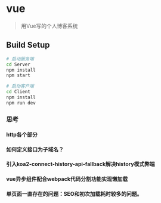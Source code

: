 # vue

> 用Vue写的个人博客系统

## Build Setup

``` bash
# 启动服务端
cd Server
npm install
npm start

# 启动客户端
cd Client
npm install
npm run dev
```
### 思考
#### http各个部分
#### 如何定义接口为子域名？
#### 引入koa2-connect-history-api-fallback解决history模式弊端
#### vue异步组件配合webpack代码分割功能实现懒加载
#### 单页面一直存在的问题：SEO和初次加载耗时较多的问题。
